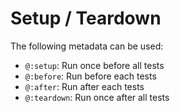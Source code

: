# Setup / Teardown

The following metadata can be used:

- `@:setup`: Run once before all tests
- `@:before`: Run before each tests
- `@:after`: Run after each tests
- `@:teardown`: Run once after all tests


